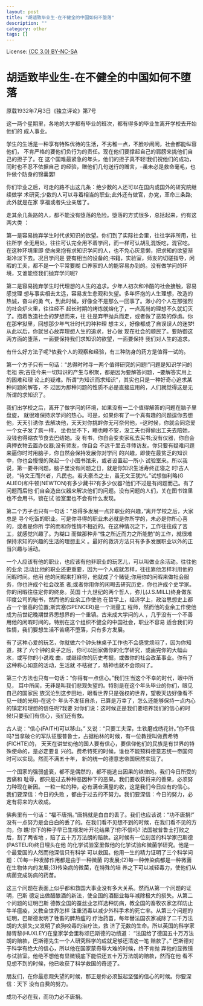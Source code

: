 ```yaml
---
layout: post
title: "胡适致毕业生-在不健全的中国如何不堕落"
description: ""
category: other
tags: []
---
```


License: [(CC 3.0) BY-NC-SA](http://creativecommons.org/licenses/by-nc-sa/3.0/)

# 胡适致毕业生-在不健全的中国如何不堕落
原载1932年7月3日《独立评论》第7号

这一两个星期里，各地的大学都有毕业的班次，都有得多的毕业生离开学校去开始他们的
成人事业。

学生的生活是一种享有特殊优待的生活，不劣稚一点，不脸吵闹闹，社会都能纵容他们，
不肯严格的要他们负行为的责任。现在他们要撑起自己的肩膀来挑他们自己的担子了。在
这个国难最紧急的年头，他们的担子真不轻!我们祝他们的成功，同时也不忍不依据自己
的经验，赠他们几句送行的赠言，–虽未必是救命毫毛，也许做个防身的锦囊罢!

你们毕业之后，可走的路不出这几条：绝少数的人还可以在国内或国外的研究院继续做学
术研究;少数的人可以寻着相当的职业;此外还有做官，办党，革命三条路;此外就是在家
享福或者失业亲居了。

走其余几条路的人，都不能没有堕落的危险。堕落的方式很多，总括起来，约有这两大类
：

第一是容易抛弃学生时代求知识的欲望。你们到了实际社会里，往往学非所用，往往所学
全无用处，往往可认完全用不着学问，而一样可认胡乱混饭吃，混官吃。在这种环境里即
使向来抱有求知识学问的人，也不免心灰意懒，把求知的欲望渐渐冷淡下去。况且学问是
要有相当的设备的;书籍，实验室，师友的切磋指导，闲暇的工夫，都不是一个平常要糊
口养家的人的能容易办到的。没有做学问的环境，又谁能怪我们抛弃学问呢?

第二是容易抛弃学生时代理想的人生的追求。少年人初次和冷酷的社会接触，容易感觉理
想与事实相去太远，容易发生悲观和失望。多年怀抱的人生理想，改造的热诚，奋斗的勇
气，到此时候，好像全不是那么一回事了。渺小的个人在那强烈的社会炉火里，往往经不
起长时期的烤炼就熔化了，一点高尚的理想不久就幻灭了。抱着改造社会的梦想而来，往
往是弃甲抛兵而走，或者做了恶势的俘虏。你在那牢狱里，回想那少年气壮时代的种种理
想主义，好像都成了自误误人的迷梦!从此以后，你就甘心放弃理想人生的追求，甘心做
现在社会的顺民了。要防御这两方面的堕落，一面要保持我们求知识的欲望，一面要保持
我们对人生的追求。

有什么好方法子呢?依我个人的观察和经验，有三种防身的药方是值得一试的。

第一个方子只有一句话：“总得时时寻一两个值得研究的问题!”问题是知识学问的老祖
宗;古往今来一切知识的产生与积聚，都是因为要解答问题，–要解答实用上的困难和理
论上的疑难。所谓“为知识而求知识”，其实也只是一种好奇心追求某种问题的解答，不
过因为那种问题的性质不必是直接应用的，人们就觉得这是无所谓的求知识了。

我们出学校之后，离开了做学问的环境，如果没有一二个值得解答的问题在脑子里盘旋，
就很难保持求学问的热心。可是，如果你有了一个真有趣的问题逗你去想他，天天引诱你
去解决他，天天对你挑衅你无可奈何他，–这时候，你就会同恋爱一个女子发了疯一样，
坐也坐不下，睡也睡不安，没工夫也得偷出工夫去陪她，没钱也得缩衣节食去巴结她。没
有书，你自会变卖家私去买书;没有仪器，你自会典押衣物去置办仪器;没有师友，你自会
不远千里去寻师访友。你只要有疑难问题来逼你时时用脑子，你自然会保持发展你对学问
的兴趣，即使在最贫乏的知识中，你也会慢慢的聚起一个小图书馆来，或者设置起一所小
试验室来。所以我说，第一要寻问题。脑子里没有问题之日，就是你知识生活寿终正寝之
时!古人说，“待文王而兴者，凡民也。若夫豪杰之士，虽无文王犹兴。”试想伽利略(G
ALIEO)和牛顿(NEWTON)有多少藏书?有多少仪器?他们不过是有问题而己。有了问题而后他
们自会造出仪器来解决他们的问题。没有问题的人们，关在图书馆里也不会用书，锁在试
验室里也不会有什么发现。

第二个方子也只有一句话：“总得多发展一点非职业的兴趣，”离开学校之后，大家总是
寻个吃饭的职业。可是你寻得的职业未必就是你所学的，未必是你所心喜的，或者是你所
学的而和你性情不相近的。在这种情况之下，工作往往成了苦工，就感觉兴趣了。为糊口
而做那种非“性之所近而力之所能勉”的工作，就很难保持求知的兴趣的生活的理想主义
。最好的救济方法只有多多发展职业以外的正当兴趣与活动。

一个人应该有他的职业，也应该有他非职业的玩艺儿，可以叫做业余活动。往往他的业余
活动比他的职业还更重要，因为一个人成就怎样，往往靠他怎样利用他的闲暇时间。他用
他的闲暇来打麻将，他就成了个赌徒;你用你的闲暇来做社会服务，你也许成个社会改革
者;或者你用你的闲暇去研究历史，你也许成个史学家。你的闲暇往往定你的终身。英国
十九世纪的两个哲人，弥儿(J.S.MILL)终身做东印度公司的秘书，然而他的业余工作使他
在哲学上，经济学上，政治思想史上都占一个很高的位置;斯宾塞(SPENCER)是一个测量工
程师，然而他的业余工作使他成为前世纪晚期世界思想界的一个重镇。古来成大学问的人
，几乎没有一个不善用他的闲暇时间的。特别在这个组织不健全的中国社会，职业不容易
适合我们的性情，我们要想生活不苦痛不堕落，只有多方发展。

有了这种心爱的玩艺，你就做六个钟头抹桌子工作也不会感觉烦闷了，因为你知道，抹了
六个钟的桌子之后，你可以回家做你的化学研究，或画完你的大幅山水，或写你的小说戏
曲，或继续你的历史考据，或做你的社会改革事业。你有了这种称心如意的活动，生活就
不枯寂了，精神也就不会烦闷了。

第三个方法也只有一句话：“你得有一点信心。”我们生当这个不幸的时代，眼中所见，
耳中所闻，无非是叫我们悲观失望的。特别是在这个年头毕业的你们，眼见自己的国家民
族沉沦到这步田地，眼看世界只是强权的世界，望极天边好像看不见一线的光明–在这个
年头不发狂自杀，已算是万幸了，怎么还能够保持一点内心的镇定和理想的信任呢?我要
对你们说：这时候正是我们要培养我们的信心的时候!只要我们有信心，我们还有救。

古人说：“信心(FAITH)可以移山。” 又说：“只要工夫深，生铁磨成绣花针。”你不信
吗?当拿破仑的军队征服普鲁士，占据柏林的时候，有一位教授叫做费希特(FICHTE)的，
天天在讲堂劝他的国人要有信心，要信仰他们的民族是有世界的特殊使命的，是必定要复
兴的。费希特死的时候，谁也不能预料德意志统一帝国何时可以实现。然而不满五十年，
新的统一的德意志帝国居然实现了。

一个国家的强弱盛衰，都不是偶然的，都不能逃出因果的铁律的。我们今日所受的苦痛和
耻辱，都只是过去种种恶因种下的恶果。我们要收获将来的善果，必须努力种现在新因。
一粒一粒的种，必有满仓满屋的收，这是我们今日应有的信心。我们要深信：今日的失败
，都由于过去的不努力。我们要深信：今日的努力，必定有将来的大收成。

佛典里有一句话：“福不唐捐。”唐捐就是白白的丢了。我们也应该说：“功不唐捐!”
没有一点努力是会白白的丢了的。在我们看不见想不到的时候，在我们看不见的方向，你
瞧!你下的种子早已生根发叶开花结果了!你不信吗? 法国被普鲁士打败之后，割了两省地
，赔了五十万万法朗的赔款。这时候有一位刻苦的科学家巴斯德(PASTEUR)终日埋头在他
的化学试验室里做他的化学试验和微菌学研究。他是一个最爱国的人然而他深信只有科学
可以救国。他用一生的精力证明了三个科学问题：(1)每一种发酵作用都是由于一种微菌
的发展;(2)每一种传染病都是一种微菌在生物体内的发展;(3)传染病的微菌，在特殊的培
养之下可以减轻毒力，使他们从病菌变成防病的药苗。

这三个问题在表面上似乎都和救国大事业没有多大关系。然而从第一个问题的证明，巴斯
德定出做醋酿酒的新法，使全国的酒醋业每年减除极大的损失。从第二个问题的证明巴斯
德教全国的蚕丝业怎样选种防病，教全国的畜牧农家怎样防止牛羊瘟疫，又教全世界怎样
注重消毒以减少外科手术的死亡率。从第三个问题的证明，巴斯德发明了牲畜的脾热瘟的
疗治药苗，每年替法国农家减除了二千万法朗的大损失;又发明了疯狗咬毒的治疗法，救
济了无数的生命。所以英国的科学家赫胥黎(HUXLEY)在皇家学会里称颂巴斯德的功绩道：
“法国给了德国五十万万法朗的赔款，巴斯德先生一个人研究科学的成就足够还清这一笔
赔款了。” 巴斯德对于科学有绝大的信心，所以他在国家蒙奇辱大难的时候，终不肯抛
弃他的显微镜与试验室。他绝不想他有显微镜底下能偿还五十万万法朗的赔款，然而在他
看不见想不到的时候，他已收获了科学救国的奇迹了。

朋友们，在你最悲观失望的时候，那正是你必须鼓起坚强的信心的时候。你要深信：天下
没有白费的努力。

成功不必在我，而功力必不唐捐。
